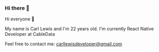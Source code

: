 ### Hi there 👋

Hi everyone 👋

My name is Carl Lewis and I'm 22 years old. I'm currently React Native Developer at CableData

Feel free to contact me: carllewisdeveloper@gmail.com

<!--
**carllewisc/carllewisc** is a ✨ _special_ ✨ repository because its `README.md` (this file) appears on your GitHub profile.

Here are some ideas to get you started:

- 🔭 I’m currently working on ...
- 🌱 I’m currently learning ...
- 👯 I’m looking to collaborate on ...
- 🤔 I’m looking for help with ...
- 💬 Ask me about ...
- 📫 How to reach me: ...
- 😄 Pronouns: ...
- ⚡ Fun fact: ...
-->
